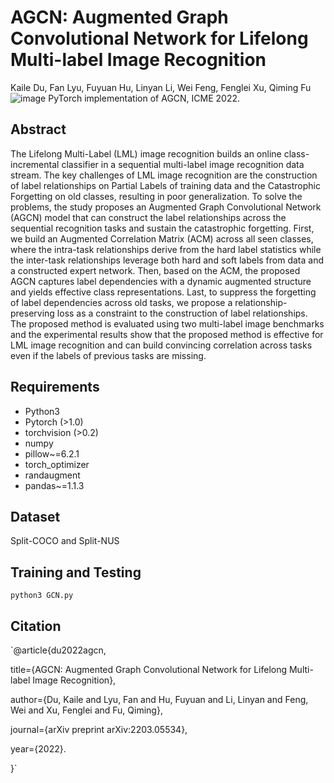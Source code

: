 # AGCN: Augmented Graph Convolutional Network for Lifelong Multi-label Image Recognition
Kaile Du, Fan Lyu, Fuyuan Hu, Linyan Li, Wei Feng, Fenglei Xu, Qiming Fu
![image](https://github.com/Kaile-Du/AGCN/tree/main/Overview%20of%20LML)
PyTorch implementation of AGCN, ICME 2022.
## Abstract
The Lifelong Multi-Label (LML) image recognition builds an online class-incremental classifier in a sequential multi-label image recognition data stream. The key challenges of LML image recognition are the construction of label relationships on Partial Labels of training data and the Catastrophic Forgetting on old classes, resulting in poor generalization. To solve the problems, the study proposes an Augmented Graph Convolutional Network (AGCN) model that can construct the label relationships across the sequential recognition tasks and sustain the catastrophic forgetting. First, we build an Augmented Correlation Matrix (ACM) across all seen classes, where the intra-task relationships derive from the hard label statistics while the inter-task relationships leverage both hard and soft labels from data and a constructed expert network. Then, based on the ACM, the proposed AGCN captures label dependencies with a dynamic augmented structure and yields effective class representations. Last, to suppress the forgetting of label dependencies across old tasks, we propose a relationship-preserving loss as a constraint to the construction of label relationships. The proposed method is evaluated using two multi-label image benchmarks and the experimental results show that the proposed method is effective for LML image recognition and can build convincing correlation across tasks even if the labels of previous tasks are missing.
## Requirements
- Python3
- Pytorch (>1.0)
- torchvision (>0.2)
- numpy
- pillow~=6.2.1
- torch_optimizer
- randaugment
- pandas~=1.1.3
## Dataset
Split-COCO and Split-NUS
## Training and Testing
`python3 GCN.py`
## Citation
`@article{du2022agcn,  

  title={AGCN: Augmented Graph Convolutional Network for Lifelong Multi-label Image Recognition},  
  
  author={Du, Kaile and Lyu, Fan and Hu, Fuyuan and Li, Linyan and Feng, Wei and Xu, Fenglei and Fu, Qiming},  
  
  journal={arXiv preprint arXiv:2203.05534},   
  
  year={2022}.  
  
}`
